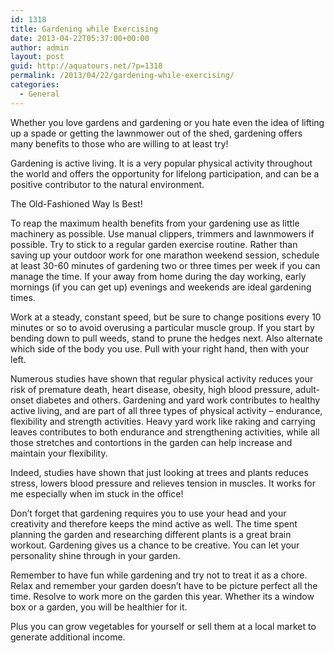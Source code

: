 ```yaml
---
id: 1318
title: Gardening while Exercising
date: 2013-04-22T05:37:00+00:00
author: admin
layout: post
guid: http://aquatours.net/?p=1318
permalink: /2013/04/22/gardening-while-exercising/
categories:
  - General
---
```

Whether you love gardens and gardening or you hate even the idea of lifting up a spade or getting the lawnmower out of the shed, gardening offers many benefits to those who are willing to at least try!

Gardening is active living. It is a very popular physical activity throughout the world and offers the opportunity for lifelong participation, and can be a positive contributor to the natural environment.

The Old-Fashioned Way Is Best!

To reap the maximum health benefits from your gardening use as little machinery as possible. Use manual clippers, trimmers and lawnmowers if possible. Try to stick to a regular garden exercise routine. Rather than saving up your outdoor work for one marathon weekend session, schedule at least 30-60 minutes of gardening two or three times per week if you can manage the time. If your away from home during the day working, early mornings (if you can get up) evenings and weekends are ideal gardening times.

Work at a steady, constant speed, but be sure to change positions every 10 minutes or so to avoid overusing a particular muscle group. If you start by bending down to pull weeds, stand to prune the hedges next. Also alternate which side of the body you use. Pull with your right hand, then with your left.

Numerous studies have shown that regular physical activity reduces your risk of premature death, heart disease, obesity, high blood pressure, adult-onset diabetes and others. Gardening and yard work contributes to healthy active living, and are part of all three types of physical activity &#8211; endurance, flexibility and strength activities. Heavy yard work like raking and carrying leaves contributes to both endurance and strengthening activities, while all those stretches and contortions in the garden can help increase and maintain your flexibility.

Indeed, studies have shown that just looking at trees and plants reduces stress, lowers blood pressure and relieves tension in muscles. It works for me especially when im stuck in the office!
  
Don&#8217;t forget that gardening requires you to use your head and your creativity and therefore keeps the mind active as well. The time spent planning the garden and researching different plants is a great brain workout. Gardening gives us a chance to be creative. You can let your personality shine through in your garden.

Remember to have fun while gardening and try not to treat it as a chore. Relax and remember your garden doesn&#8217;t have to be picture perfect all the time. Resolve to work more on the garden this year. Whether its a window box or a garden, you will be healthier for it.

Plus you can grow vegetables for yourself or sell them at a local market to generate additional income.